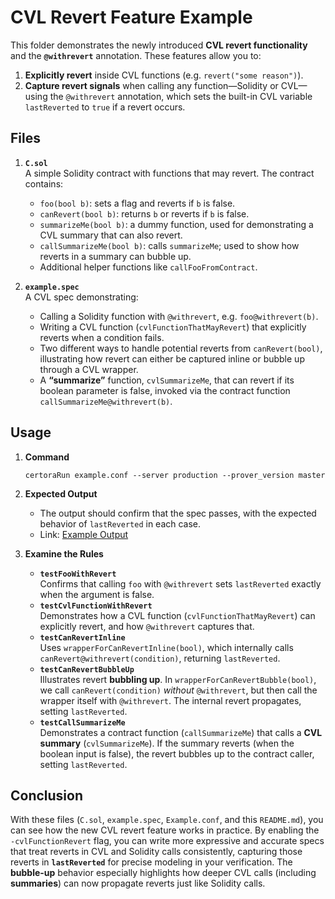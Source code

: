 # CVL Revert Feature Example

This folder demonstrates the newly introduced **CVL revert functionality** and the **`@withrevert`** annotation. These features allow you to:

1. **Explicitly revert** inside CVL functions (e.g. `revert("some reason")`).
2. **Capture revert signals** when calling any function—Solidity or CVL—using the `@withrevert` annotation, which sets the built-in CVL variable `lastReverted` to `true` if a revert occurs.

## Files

1. **`C.sol`**  
   A simple Solidity contract with functions that may revert. The contract contains:
   - `foo(bool b)`: sets a flag and reverts if `b` is false.  
   - `canRevert(bool b)`: returns `b` or reverts if `b` is false.  
   - `summarizeMe(bool b)`: a dummy function, used for demonstrating a CVL summary that can also revert.  
   - `callSummarizeMe(bool b)`: calls `summarizeMe`; used to show how reverts in a summary can bubble up.  
   - Additional helper functions like `callFooFromContract`.

2. **`example.spec`**  
   A CVL spec demonstrating:
   - Calling a Solidity function with `@withrevert`, e.g. `foo@withrevert(b)`.
   - Writing a CVL function (`cvlFunctionThatMayRevert`) that explicitly reverts when a condition fails.
   - Two different ways to handle potential reverts from `canRevert(bool)`, illustrating how revert can either be captured inline or bubble up through a CVL wrapper.
   - A **“summarize”** function, `cvlSummarizeMe`, that can revert if its boolean parameter is false, invoked via the contract function `callSummarizeMe@withrevert(b)`.

## Usage

1. **Command**
    ```shell
    certoraRun example.conf --server production --prover_version master
    ```
2. **Expected Output**
    - The output should confirm that the spec passes, with the expected behavior of `lastReverted` in each case.
    - Link: [Example Output](https://prover.certora.com/output/1512/3919ff99f4e84203a04e4aeab4fc8c11?anonymousKey=3a7682aefc6e9b26f248f7fc7a1aff60557281cf)

3. **Examine the Rules**  
   - **`testFooWithRevert`**  
     Confirms that calling `foo` with `@withrevert` sets `lastReverted` exactly when the argument is false.  
   - **`testCvlFunctionWithRevert`**  
     Demonstrates how a CVL function (`cvlFunctionThatMayRevert`) can explicitly revert, and how `@withrevert` captures that.  
   - **`testCanRevertInline`**  
     Uses `wrapperForCanRevertInline(bool)`, which internally calls `canRevert@withrevert(condition)`, returning `lastReverted`.  
   - **`testCanRevertBubbleUp`**  
     Illustrates revert **bubbling up**. In `wrapperForCanRevertBubble(bool)`, we call `canRevert(condition)` *without* `@withrevert`, but then call the wrapper itself with `@withrevert`. The internal revert propagates, setting `lastReverted`.  
   - **`testCallSummarizeMe`**  
     Demonstrates a contract function (`callSummarizeMe`) that calls a **CVL summary** (`cvlSummarizeMe`). If the summary reverts (when the boolean input is false), the revert bubbles up to the contract caller, setting `lastReverted`.

## Conclusion

With these files (`C.sol`, `example.spec`, `Example.conf`, and this `README.md`), you can see how the new CVL revert feature works in practice. By enabling the `-cvlFunctionRevert` flag, you can write more expressive and accurate specs that treat reverts in CVL and Solidity calls consistently, capturing those reverts in **`lastReverted`** for precise modeling in your verification. The **bubble-up** behavior especially highlights how deeper CVL calls (including **summaries**) can now propagate reverts just like Solidity calls.
